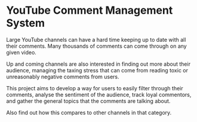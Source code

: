 # YouTube Comment Management System

Large YouTube channels can have a hard time keeping up to date with all their 
comments. Many thousands of comments can come through on any given video.

Up and coming channels are also interested in finding out more about their 
audience, managing the taxing stress that can come from reading toxic or 
unreasonably negative comments from users. 

This project aims to develop a way for users to easily filter through their
comments, analyse the sentiment of the audience, track loyal commentors,
and gather the general topics that the comments are talking about.

Also find out how this compares to other channels in that category.





